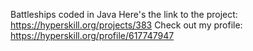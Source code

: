 Battleships coded in Java
Here's the link to the project: https://hyperskill.org/projects/383
Check out my profile: https://hyperskill.org/profile/617747947
